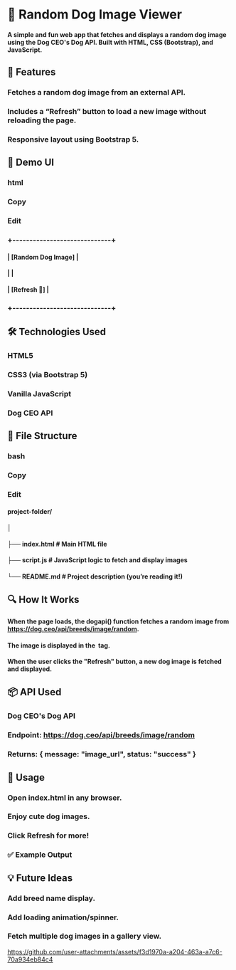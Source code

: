 # 🐶 Random Dog Image Viewer

#### A simple and fun web app that fetches and displays a random dog image using the Dog CEO's Dog API. Built with HTML, CSS (Bootstrap), and JavaScript.

## 🚀 Features

### Fetches a random dog image from an external API.

### Includes a “Refresh” button to load a new image without reloading the page.

### Responsive layout using Bootstrap 5.

## 📸 Demo UI
### html
### Copy
### Edit
### +-----------------------------+
#### |     [Random Dog Image]     |
#### |                             |
#### |        [Refresh 🔄]         |
### +-----------------------------+

## 🛠️ Technologies Used

### HTML5

### CSS3 (via Bootstrap 5)

### Vanilla JavaScript

### Dog CEO API

## 📂 File Structure

### bash
### Copy
### Edit
#### project-folder/
#### │
#### ├── index.html        # Main HTML file
#### ├── script.js         # JavaScript logic to fetch and display images
#### └── README.md         # Project description (you’re reading it!)

## 🔍 How It Works
#### When the page loads, the dogapi() function fetches a random image from https://dog.ceo/api/breeds/image/random.

#### The image is displayed in the <img> tag.

#### When the user clicks the "Refresh" button, a new dog image is fetched and displayed.

## 📦 API Used
### Dog CEO's Dog API

### Endpoint: https://dog.ceo/api/breeds/image/random

### Returns: { message: "image_url", status: "success" }

## 🧪 Usage
### Open index.html in any browser.

### Enjoy cute dog images.

### Click Refresh for more!

### ✅ Example Output

## 💡 Future Ideas
### Add breed name display.

### Add loading animation/spinner.
### Fetch multiple dog images in a gallery view.



https://github.com/user-attachments/assets/f3d1970a-a204-463a-a7c6-70a934eb84c4

